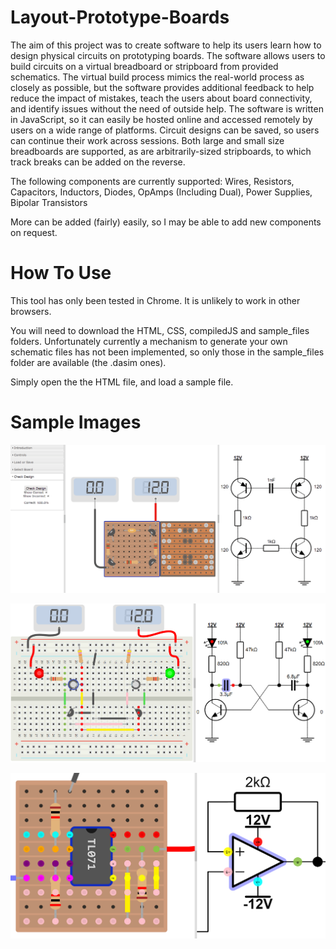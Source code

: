 # Layout-Prototype-Boards

The aim of this project was to create software to help its users learn how to design physical circuits on prototyping boards. The software allows users to build circuits on a virtual breadboard or stripboard from provided schematics. The virtual build process mimics the real-world process as closely as possible, but the software provides additional feedback to help reduce the impact of mistakes, teach the users about board connectivity, and identify issues without the need of outside help. The software is written in JavaScript, so it can easily be hosted online and accessed remotely by users on a wide range of platforms. Circuit designs can be saved, so users can continue their work across sessions. Both large and small size breadboards are supported, as are arbitrarily-sized stripboards, to which track breaks can be added on the reverse. 

The following components are currently supported:
  Wires,
  Resistors,
  Capacitors,
  Inductors,
  Diodes,
  OpAmps (Including Dual),
  Power Supplies, 
  Bipolar Transistors

More can be added (fairly) easily, so I may be able to add new components on request.

# How To Use

This tool has only been tested in Chrome. It is unlikely to work in other browsers.

You will need to download the HTML, CSS, compiledJS and sample_files folders. Unfortunately currently a mechanism to generate your own schematic files has not been implemented, so only those in the sample_files folder are available (the .dasim ones). 

Simply open the the HTML file, and load a sample file.

# Sample Images

![Checking a Circuit](/sample_images/CheckingACircuit.gif)

![Flasher Breadboard Circuit](/sample_images/Flasher.png)

![Pin Name Hints](/sample_images/PinGuides.png)

